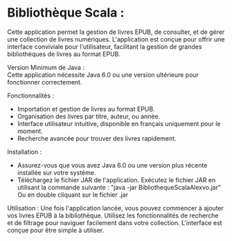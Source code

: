 # Bibliothèque Scala :
Cette application permet la gestion de livres EPUB, de consulter, et de gérer une collection de livres numériques. L'application est conçue pour offrir une interface conviviale pour l'utilisateur, facilitant la gestion de grandes bibliothèques de livres au format EPUB.

Version Minimum de Java :                                            
Cette application nécessite Java 6.0 ou une version ultérieure pour fonctionner correctement. 

Fonctionnalités :
- Importation et gestion de livres au format EPUB.
- Organisation des livres par titre, auteur, ou année.
- Interface utilisateur intuitive, disponible en français uniquement pour le moment.
- Recherche avancée pour trouver des livres rapidement.

Installation :
- Assurez-vous que vous avez Java 6.0 ou une version plus récente installée sur votre système.
- Téléchargez le fichier JAR de l'application.
Exécutez le fichier JAR en utilisant la commande suivante :
"java -jar BibliothequeScalaAlexvo.jar"
Ou en double cliquant sur le fichier .jar

Utilisation :
Une fois l'application lancée, vous pouvez commencer à ajouter vos livres EPUB à la bibliothèque. Utilisez les fonctionnalités de recherche et de filtrage pour naviguer facilement dans votre collection. L'interface est conçue pour être simple à utiliser.
